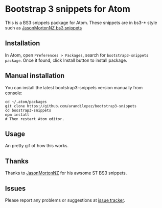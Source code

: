 # Bootstrap 3 snippets for Atom

This is a BS3 snippets package for Atom. These snippets are in bs3-* style such as [JasonMortonNZ bs3 snippets](https://github.com/JasonMortonNZ/bs3-sublime-plugin)

## Installation

In Atom, open `Preferences > Packages`, search for `bootstrap3-snippets package`. Once it found, click Install button to install package.

## Manual installation

You can install the latest bootstrap3-snippets version manually from console:

    cd ~/.atom/packages
    git clone https://github.com/arandilopez/bootstrap3-snippets
    cd boostrap3-snippets
    npm install
    # Then restart Atom editor.
## Usage
An pretty gif of how this works.

## Thanks
Thanks to [JasonMortonNZ](https://github.com/JasonMortonNZ) for his awsome ST BS3 snippets.

## Issues
Please report any problems or suggestions at [issue tracker](https://github.com/arandilopez/bootstrap3-snippets/issues/new).
